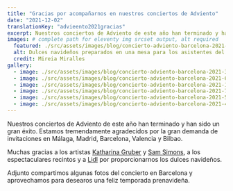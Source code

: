 ```yaml
---
title: "Gracias por acompañarnos en nuestros conciertos de Adviento"
date: "2021-12-02"
translationKey: "advieento2021gracias"
excerpt: Nuestros conciertos de Adviento de este año han terminado y han sido un gran éxito. Estamos tremendamente agradecidos por la gran demanda de invitaciones.
images: # complete path for eleventy img srcset output, alt required
  featured: ./src/assets/images/blog/concierto-adviento-barcelona-2021-2.jpg
  alt: Dulces navideños preparados en una mesa para los asistentes del concierto
  credit: Mireia Miralles
gallery:
  - image: ./src/assets/images/blog/concierto-adviento-barcelona-2021-3.jpg
  - image: ./src/assets/images/blog/concierto-adviento-barcelona-2021-6.jpg
  - image: ./src/assets/images/blog/concierto-adviento-barcelona-2021-1.jpg
  - image: ./src/assets/images/blog/concierto-adviento-barcelona-2021-7.jpg
  - image: ./src/assets/images/blog/concierto-adviento-barcelona-2021-5.jpg
  - image: ./src/assets/images/blog/concierto-adviento-barcelona-2021-4.jpg
---
```


Nuestros conciertos de Adviento de este año han terminado y han sido un gran éxito. Estamos tremendamente agradecidos por la gran demanda de invitaciones en Málaga, Madrid, Barcelona, Valencia y Bilbao.

Muchas gracias a los artistas [Katharina Gruber](https://www.fundaciongoethe.org/es/artistas/katharina-gruber/) y [Sam Simons](https://www.fundaciongoethe.org/es/artistas/sam-simons/), a los espectaculares recintos y a [Lidl](https://www.fundaciongoethe.org/es/promotores/lidl/) por proporcionarnos los dulces navideños.

Adjunto compartimos algunas fotos del concierto en Barcelona y aprovechamos para desearos una feliz temporada prenavideña.
